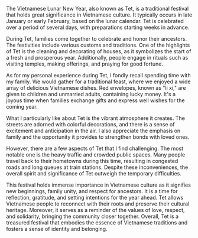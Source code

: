 The Vietnamese Lunar New Year, also known as Tet, is a traditional festival that holds great significance in Vietnamese culture. It typically occurs in late January or early February, based on the lunar calendar. Tet is celebrated over a period of several days, with preparations starting weeks in advance.

During Tet, families come together to celebrate and honor their ancestors. The festivities include various customs and traditions. One of the highlights of Tet is the cleaning and decorating of houses, as it symbolizes the start of a fresh and prosperous year. Additionally, people engage in rituals such as visiting temples, making offerings, and praying for good fortune.

As for my personal experience during Tet, I fondly recall spending time with my family. We would gather for a traditional feast, where we enjoyed a wide array of delicious Vietnamese dishes. Red envelopes, known as "li xi," are given to children and unmarried adults, containing lucky money. It's a joyous time when families exchange gifts and express well wishes for the coming year.

What I particularly like about Tet is the vibrant atmosphere it creates. The streets are adorned with colorful decorations, and there is a sense of excitement and anticipation in the air. I also appreciate the emphasis on family and the opportunity it provides to strengthen bonds with loved ones.

However, there are a few aspects of Tet that I find challenging. The most notable one is the heavy traffic and crowded public spaces. Many people travel back to their hometowns during this time, resulting in congested roads and long queues at train stations. Despite these inconveniences, the overall spirit and significance of Tet outweigh the temporary difficulties.

This festival holds immense importance in Vietnamese culture as it signifies new beginnings, family unity, and respect for ancestors. It is a time for reflection, gratitude, and setting intentions for the year ahead. Tet allows Vietnamese people to reconnect with their roots and preserve their cultural heritage. Moreover, it serves as a reminder of the values of love, respect, and solidarity, bringing the community closer together. Overall, Tet is a treasured festival that embodies the essence of Vietnamese traditions and fosters a sense of identity and belonging.